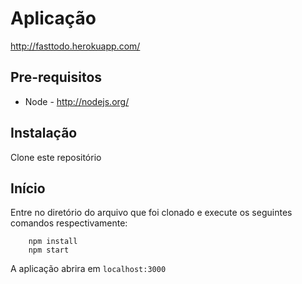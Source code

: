 # Aplicação

http://fasttodo.herokuapp.com/


## Pre-requisitos

* Node - http://nodejs.org/

## Instalação 

Clone este repositório

## Início

Entre no diretório do arquivo que foi clonado e execute os seguintes comandos respectivamente:

```shell
    npm install
    npm start
```


A aplicação abrira em `localhost:3000`
